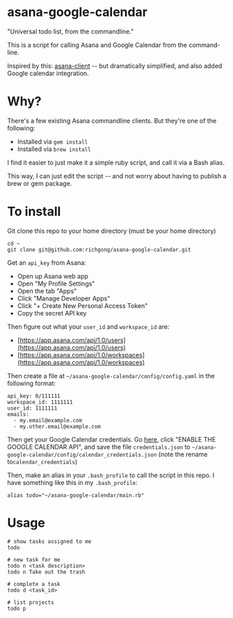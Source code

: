 # asana-google-calendar

"Universal todo list, from the commandline."

This is a script for calling Asana and Google Calendar from the command-line.

Inspired by this: [asana-client](https://github.com/tmacwill/asana-client) -- but dramatically simplified, and also added Google calendar integration.

# Why?

There's a few existing Asana commandline clients. But they're one of the following:

- Installed via `gem install`
- Installed via `brew install`

I find it easier to just make it a simple ruby script, and call it via a Bash alias.

This way, I can just edit the script -- and not worry about having to publish a brew or gem package.

# To install

Git clone this repo to your home directory (must be your home directory)

    cd ~
    git clone git@github.com:richgong/asana-google-calendar.git

Get an `api_key` from Asana:

- Open up Asana web app
- Open "My Profile Settings"
- Open the tab "Apps"
- Click "Manage Developer Apps"
- Click "+ Create New Personal Access Token"
- Copy the secret API key

Then figure out what your `user_id` and `workspace_id` are:

- [https://app.asana.com/api/1.0/users](https://app.asana.com/api/1.0/users)
- [https://app.asana.com/api/1.0/workspaces](https://app.asana.com/api/1.0/workspaces)

Then create a file at `~/asana-google-calendar/config/config.yaml` in the following format:

	api_key: 0/111111
	workspace_id: 1111111
	user_id: 1111111
    emails:
      - my.email@example.com
      - my.other.email@example.com

Then get your Google Calendar credentials. Go [here](https://developers.google.com/calendar/quickstart/ruby),
click "ENABLE THE GOOGLE CALENDAR API", and save the file `credentials.json` to
`~/asana-google-calendar/config/calendar_credentials.json` (note the rename to`calendar_credentials`) 

Then, make an alias in your `.bash_profile` to call the script in this repo. I have something like this in my `.bash_profile`:

	alias todo="~/asana-google-calendar/main.rb"

# Usage

    # show tasks assigned to me
    todo
    
    # new task for me
    todo n <task description>
    todo n Take out the trash
    
    # complete a task
    todo d <task_id>
    
    # list projects
    todo p
